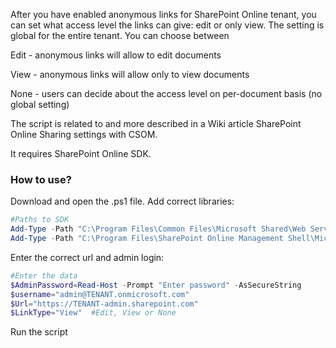 After you have enabled anonymous links for SharePoint Online tenant, you can set what access level the links can give: edit or only view. The setting is global for the entire tenant. You can choose between

Edit - anonymous links will allow to edit documents

View - anonymous links will allow only to view documents

None - users can decide about the access level on per-document basis  (no global setting)

 

 

The script is related to and more described in a Wiki article SharePoint Online Sharing settings with CSOM.

 It requires SharePoint Online SDK.

 

 

### How to use?
Download and open the .ps1 file.
Add correct libraries:
 

```PowerShell
#Paths to SDK 
Add-Type -Path "C:\Program Files\Common Files\Microsoft Shared\Web Server Extensions\16\ISAPI\Microsoft.SharePoint.Client.dll" 
Add-Type -Path "C:\Program Files\SharePoint Online Management Shell\Microsoft.Online.SharePoint.PowerShell\Microsoft.Online.SharePoint.Client.Tenant.dll"   
``` 
 

Enter the correct url and admin login:
```PowerShell
#Enter the data 
$AdminPassword=Read-Host -Prompt "Enter password" -AsSecureString 
$username="admin@TENANT.onmicrosoft.com" 
$Url="https://TENANT-admin.sharepoint.com" 
$LinkType="View"  #Edit, View or None
``` 
Run the script
